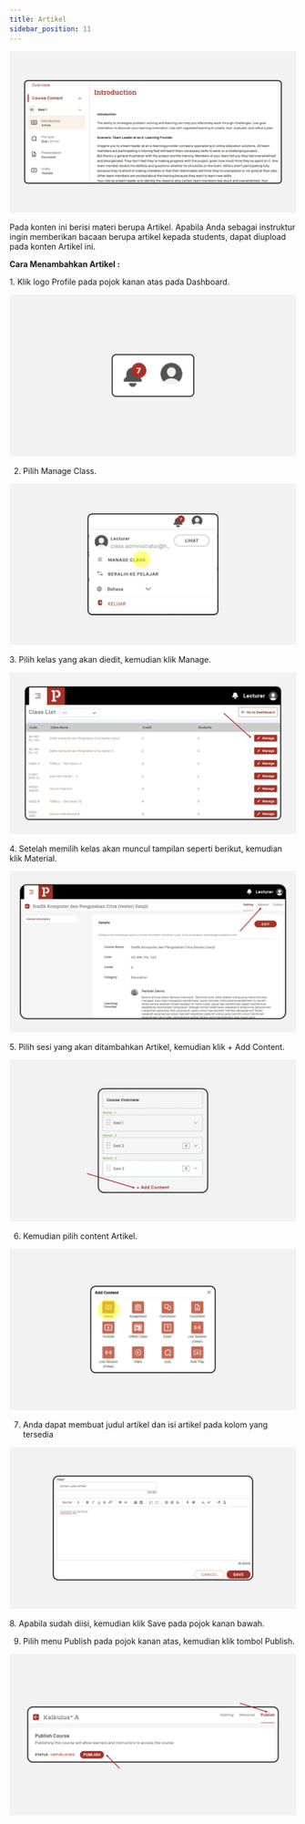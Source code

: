```yaml
---
title: Artikel
sidebar_position: 11
---
```

![](/img/degree-lecture-article.jpg)

Pada konten ini berisi materi berupa Artikel. Apabila Anda sebagai instruktur ingin memberikan bacaan berupa artikel kepada students, dapat diupload pada konten Artikel ini.

**Cara Menambahkan Artikel :**

1. Klik logo Profile pada pojok kanan atas pada Dashboard.

![](/img/articlee-1.jpg)

2. Pilih Manage Class.

![](/img/articlee-2.jpg)

3. Pilih kelas yang akan diedit, kemudian klik Manage.

![](/img/articlee-3.jpg)

4. Setelah memilih kelas akan muncul tampilan seperti berikut, kemudian klik Material.

![](/img/articlee-4.jpg)

5. Pilih sesi yang akan ditambahkan Artikel, kemudian klik + Add Content.

![](/img/articlee-5.jpg)

6. Kemudian pilih content Artikel.

![](/img/articlee-6.jpg)

7.  Anda dapat membuat judul artikel dan isi artikel pada kolom yang tersedia

![](/img/articlee-7.jpg)

8. Apabila sudah diisi, kemudian klik Save pada pojok kanan bawah.

9. Pilih menu Publish pada pojok kanan atas, kemudian klik tombol Publish.

![](/img/degree-lecture-publish.jpg)
